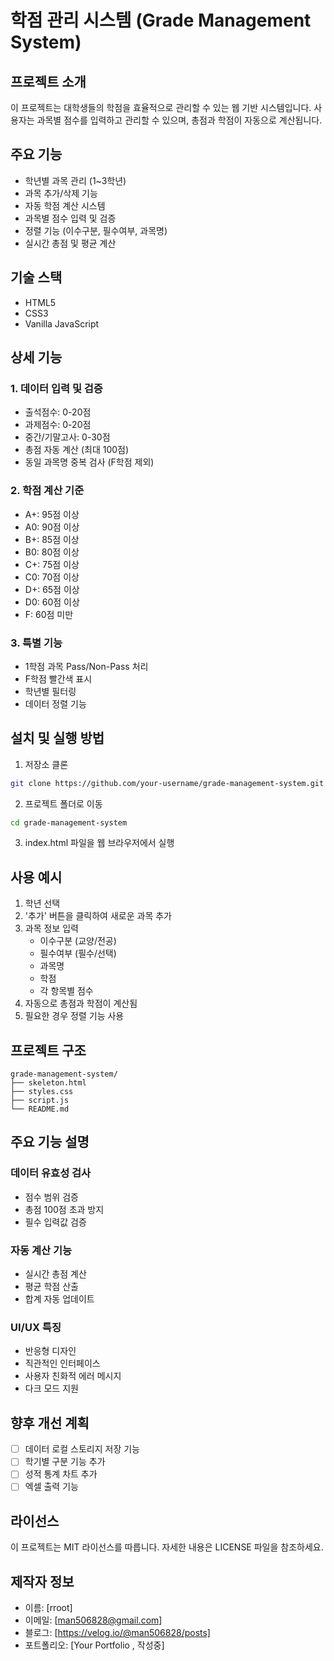# 학점 관리 시스템 (Grade Management System)

## 프로젝트 소개
이 프로젝트는 대학생들의 학점을 효율적으로 관리할 수 있는 웹 기반 시스템입니다. 사용자는 과목별 점수를 입력하고 관리할 수 있으며, 총점과 학점이 자동으로 계산됩니다.

## 주요 기능
- 학년별 과목 관리 (1~3학년)
- 과목 추가/삭제 기능
- 자동 학점 계산 시스템
- 과목별 점수 입력 및 검증
- 정렬 기능 (이수구분, 필수여부, 과목명)
- 실시간 총점 및 평균 계산

## 기술 스택
- HTML5
- CSS3
- Vanilla JavaScript

## 상세 기능
### 1. 데이터 입력 및 검증
- 출석점수: 0-20점
- 과제점수: 0-20점
- 중간/기말고사: 0-30점
- 총점 자동 계산 (최대 100점)
- 동일 과목명 중복 검사 (F학점 제외)

### 2. 학점 계산 기준
- A+: 95점 이상
- A0: 90점 이상
- B+: 85점 이상
- B0: 80점 이상
- C+: 75점 이상
- C0: 70점 이상
- D+: 65점 이상
- D0: 60점 이상
- F: 60점 미만

### 3. 특별 기능
- 1학점 과목 Pass/Non-Pass 처리
- F학점 빨간색 표시
- 학년별 필터링
- 데이터 정렬 기능

## 설치 및 실행 방법
1. 저장소 클론
```bash
git clone https://github.com/your-username/grade-management-system.git
```

2. 프로젝트 폴더로 이동
```bash
cd grade-management-system
```

3. index.html 파일을 웹 브라우저에서 실행

## 사용 예시
1. 학년 선택
2. '추가' 버튼을 클릭하여 새로운 과목 추가
3. 과목 정보 입력
   - 이수구분 (교양/전공)
   - 필수여부 (필수/선택)
   - 과목명
   - 학점
   - 각 항목별 점수
4. 자동으로 총점과 학점이 계산됨
5. 필요한 경우 정렬 기능 사용

## 프로젝트 구조
```
grade-management-system/
├── skeleton.html
├── styles.css
├── script.js
└── README.md
```

## 주요 기능 설명
### 데이터 유효성 검사
- 점수 범위 검증
- 총점 100점 초과 방지
- 필수 입력값 검증

### 자동 계산 기능
- 실시간 총점 계산
- 평균 학점 산출
- 합계 자동 업데이트

### UI/UX 특징
- 반응형 디자인
- 직관적인 인터페이스
- 사용자 친화적 에러 메시지
- 다크 모드 지원

## 향후 개선 계획
- [ ] 데이터 로컬 스토리지 저장 기능
- [ ] 학기별 구분 기능 추가
- [ ] 성적 통계 차트 추가
- [ ] 엑셀 출력 기능

## 라이선스
이 프로젝트는 MIT 라이선스를 따릅니다. 자세한 내용은 LICENSE 파일을 참조하세요.

## 제작자 정보
- 이름: [rroot]
- 이메일: [man506828@gmail.com]
- 블로그: [https://velog.io/@man506828/posts]
- 포트폴리오: [Your Portfolio , 작성중]
